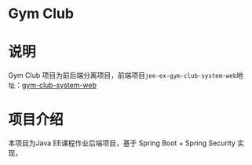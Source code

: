 # Gym Club  
# 说明  
Gym Club 项目为前后端分离项目，前端项目`jee-ex-gym-club-system-web`地址：[gym-club-system-web](https://github.com/imjasming/jee-ex-gym-club-system-web)  
# 项目介绍  
本项目为Java EE课程作业后端项目，基于 Spring Boot + Spring Security 实现，
